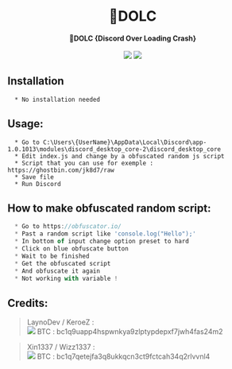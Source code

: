 <h1 align="center">🌌DOLC</h1>

<p align='center'>
  <b>🌌DOLC {Discord Over Loading Crash}</b>
  <br>
  <br>
  <img src='https://cdn.discordapp.com/attachments/953071541426479136/957402707709292615/unknown.png'>
  <img src='https://cdn.discordapp.com/attachments/953071541426479136/957402779977125919/unknown.png'>
</p>

## Installation
```
  * No installation needed
```

##  Usage:
```
  * Go to C:\Users\{UserName}\AppData\Local\Discord\app-1.0.1013\modules\discord_desktop_core-2\discord_desktop_core
  * Edit index.js and change by a obfuscated random js script
  * Script that you can use for exemple : https://ghostbin.com/jk8d7/raw
  * Save file
  * Run Discord
```

##  How to make obfuscated random script:
```js
  * Go to https://obfuscator.io/
  * Past a random script like 'console.log("Hello");'
  * In bottom of input change option preset to hard
  * Click on blue obfuscate button
  * Wait to be finished
  * Get the obfuscated script
  * And obfuscate it again
  * Not working with variable !
```

##  Credits:
> LaynoDev / KeroeZ :<br>
[![](https://cdn.discordapp.com/avatars/842041593959153704/a_080661595ebda0de32890221fce96fb7.gif?size=40)](https://github.com/laynodev) BTC : bc1q9uapp4hspwnkya9zlptypdepxf7jwh4fas24m2

 > Xin1337 / Wizz1337 :<br>
[![](https://cdn.discordapp.com/avatars/911603930092429354/80ffdb76af6871d09a1f068865ac7589.webp?size=40)](https://github.com/laynodev)  BTC : bc1q7qetejfa3q8ukkqcn3ct9fctcah34q2rlvvnl4

